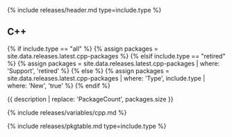 {% include releases/header.md type=include.type %}

## C++

{% if include.type == "all" %}
  {% assign packages = site.data.releases.latest.cpp-packages %}
{% elsif include.type == "retired" %}
  {% assign packages = site.data.releases.latest.cpp-packages | where: 'Support', 'retired' %}
{% else %}
  {% assign packages = site.data.releases.latest.cpp-packages | where: 'Type', include.type | where: 'New', 'true' %}
{% endif %}

{{ description | replace: 'PackageCount', packages.size }}

{% include releases/variables/cpp.md %}

{% include releases/pkgtable.md type=include.type %}